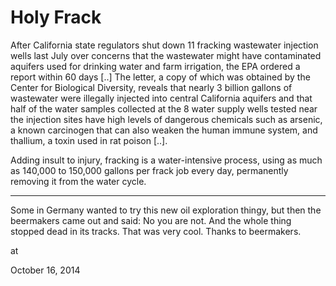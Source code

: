 # Holy Frack
After California state regulators shut down 11 fracking wastewater injection wells last July over concerns that the wastewater might have contaminated aquifers used for drinking water and farm irrigation, the EPA ordered a report within 60 days [..] The letter, a copy of which was obtained by the Center for Biological Diversity, reveals that nearly 3 billion gallons of wastewater were illegally injected into central California aquifers and that half of the water samples collected at the 8 water supply wells tested near the injection sites have high levels of dangerous chemicals such as arsenic, a known carcinogen that can also weaken the human immune system, and thallium, a toxin used in rat poison [..].

Adding insult to injury, fracking is a water-intensive process, using as much as 140,000 to 150,000 gallons per frack job every day, permanently removing it from the water cycle.

---

Some in Germany wanted to try this new oil exploration thingy, but then the beermakers came out and said: No you are not. And the whole thing stopped dead in its tracks. That was very cool. Thanks to beermakers.








at

October 16, 2014















